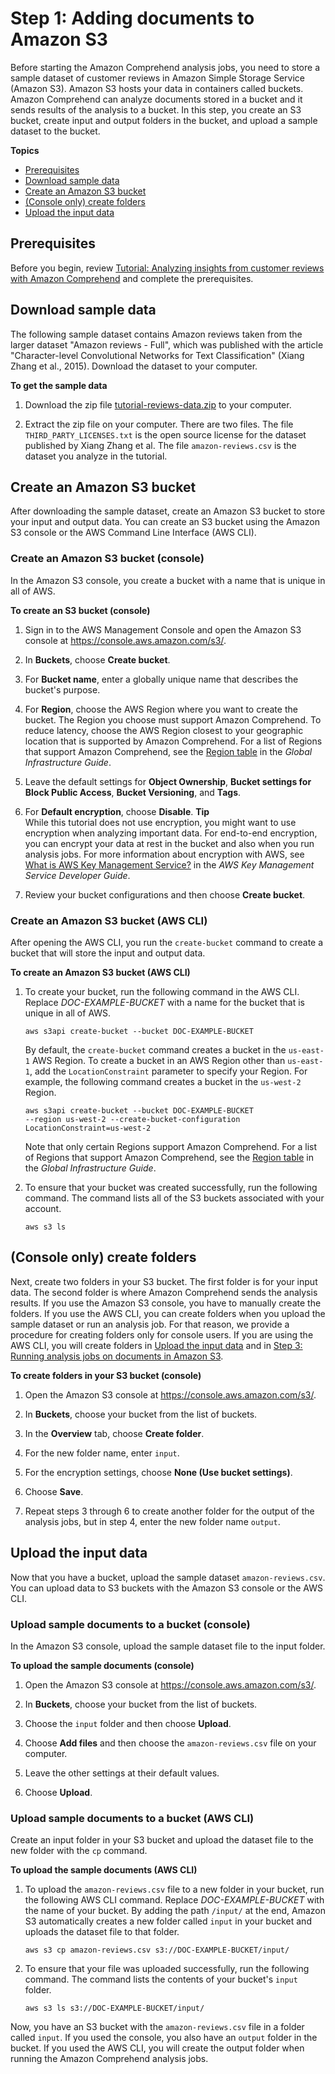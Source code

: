 # Step 1: Adding documents to Amazon S3<a name="tutorial-reviews-add-docs"></a>

Before starting the Amazon Comprehend analysis jobs, you need to store a sample dataset of customer reviews in Amazon Simple Storage Service \(Amazon S3\)\. Amazon S3 hosts your data in containers called buckets\. Amazon Comprehend can analyze documents stored in a bucket and it sends results of the analysis to a bucket\. In this step, you create an S3 bucket, create input and output folders in the bucket, and upload a sample dataset to the bucket\.

**Topics**
+ [Prerequisites](#tutorial-reviews-add-docs-prereqs)
+ [Download sample data](#tutorial-reviews-add-docs-download)
+ [Create an Amazon S3 bucket](#tutorial-reviews-add-docs-bucket)
+ [\(Console only\) create folders](#tutorial-reviews-add-docs-folders)
+ [Upload the input data](#tutorial-reviews-add-docs-upload)

## Prerequisites<a name="tutorial-reviews-add-docs-prereqs"></a>

Before you begin, review [Tutorial: Analyzing insights from customer reviews with Amazon Comprehend](tutorial-reviews.md) and complete the prerequisites\.

## Download sample data<a name="tutorial-reviews-add-docs-download"></a>

The following sample dataset contains Amazon reviews taken from the larger dataset "Amazon reviews \- Full", which was published with the article "Character\-level Convolutional Networks for Text Classification" \(Xiang Zhang et al\., 2015\)\. Download the dataset to your computer\.

**To get the sample data**

1. Download the zip file [tutorial\-reviews\-data\.zip](samples/tutorial-reviews-data.zip) to your computer\.

1. Extract the zip file on your computer\. There are two files\. The file `THIRD_PARTY_LICENSES.txt` is the open source license for the dataset published by Xiang Zhang et al\. The file `amazon-reviews.csv` is the dataset you analyze in the tutorial\.

## Create an Amazon S3 bucket<a name="tutorial-reviews-add-docs-bucket"></a>

After downloading the sample dataset, create an Amazon S3 bucket to store your input and output data\. You can create an S3 bucket using the Amazon S3 console or the AWS Command Line Interface \(AWS CLI\)\. 

### Create an Amazon S3 bucket \(console\)<a name="tutorial-reviews-add-docs-bucket-console"></a>

In the Amazon S3 console, you create a bucket with a name that is unique in all of AWS\.

**To create an S3 bucket \(console\)**

1. Sign in to the AWS Management Console and open the Amazon S3 console at [https://console\.aws\.amazon\.com/s3/](https://console.aws.amazon.com/s3/)\.

1. In **Buckets**, choose **Create bucket**\.

1. For **Bucket name**, enter a globally unique name that describes the bucket's purpose\.

1. For **Region**, choose the AWS Region where you want to create the bucket\. The Region you choose must support Amazon Comprehend\. To reduce latency, choose the AWS Region closest to your geographic location that is supported by Amazon Comprehend\. For a list of Regions that support Amazon Comprehend, see the [Region table](http://aws.amazon.com/about-aws/global-infrastructure/regional-product-services/) in the *Global Infrastructure Guide*\.

1. Leave the default settings for **Object Ownership**, **Bucket settings for Block Public Access**, **Bucket Versioning**, and **Tags**\.

1. For **Default encryption**, choose **Disable**\. 
**Tip**  
While this tutorial does not use encryption, you might want to use encryption when analyzing important data\. For end\-to\-end encryption, you can encrypt your data at rest in the bucket and also when you run analysis jobs\. For more information about encryption with AWS, see [What is AWS Key Management Service?](https://docs.aws.amazon.com/kms/latest/developerguide/overview.html) in the *AWS Key Management Service Developer Guide*\.

1. Review your bucket configurations and then choose **Create bucket**\.

### Create an Amazon S3 bucket \(AWS CLI\)<a name="tutorial-reviews-add-docs-bucket-cli"></a>

After opening the AWS CLI, you run the `create-bucket` command to create a bucket that will store the input and output data\.

**To create an Amazon S3 bucket \(AWS CLI\)**

1. To create your bucket, run the following command in the AWS CLI\. Replace *DOC\-EXAMPLE\-BUCKET* with a name for the bucket that is unique in all of AWS\.

   ```
   aws s3api create-bucket --bucket DOC-EXAMPLE-BUCKET
   ```

   By default, the `create-bucket` command creates a bucket in the `us-east-1` AWS Region\. To create a bucket in an AWS Region other than `us-east-1`, add the `LocationConstraint` parameter to specify your Region\. For example, the following command creates a bucket in the `us-west-2` Region\.

   ```
   aws s3api create-bucket --bucket DOC-EXAMPLE-BUCKET
   --region us-west-2 --create-bucket-configuration LocationConstraint=us-west-2
   ```

   Note that only certain Regions support Amazon Comprehend\. For a list of Regions that support Amazon Comprehend, see the [Region table](http://aws.amazon.com/about-aws/global-infrastructure/regional-product-services/) in the *Global Infrastructure Guide*\.

1. To ensure that your bucket was created successfully, run the following command\. The command lists all of the S3 buckets associated with your account\.

   ```
   aws s3 ls
   ```

## \(Console only\) create folders<a name="tutorial-reviews-add-docs-folders"></a>

Next, create two folders in your S3 bucket\. The first folder is for your input data\. The second folder is where Amazon Comprehend sends the analysis results\. If you use the Amazon S3 console, you have to manually create the folders\. If you use the AWS CLI, you can create folders when you upload the sample dataset or run an analysis job\. For that reason, we provide a procedure for creating folders only for console users\. If you are using the AWS CLI, you will create folders in [Upload the input data](#tutorial-reviews-add-docs-upload) and in [Step 3: Running analysis jobs on documents in Amazon S3](tutorial-reviews-analysis.md)\.

**To create folders in your S3 bucket \(console\)**

1. Open the Amazon S3 console at [https://console\.aws\.amazon\.com/s3/](https://console.aws.amazon.com/s3/)\.

1. In **Buckets**, choose your bucket from the list of buckets\.

1. In the **Overview** tab, choose **Create folder**\.

1. For the new folder name, enter `input`\.

1. For the encryption settings, choose **None \(Use bucket settings\)**\.

1. Choose **Save**\.

1. Repeat steps 3 through 6 to create another folder for the output of the analysis jobs, but in step 4, enter the new folder name `output`\.

## Upload the input data<a name="tutorial-reviews-add-docs-upload"></a>

Now that you have a bucket, upload the sample dataset `amazon-reviews.csv`\. You can upload data to S3 buckets with the Amazon S3 console or the AWS CLI\. 

### Upload sample documents to a bucket \(console\)<a name="tutorial-reviews-add-docs-upload-console"></a>

In the Amazon S3 console, upload the sample dataset file to the input folder\.

**To upload the sample documents \(console\)**

1. Open the Amazon S3 console at [https://console\.aws\.amazon\.com/s3/](https://console.aws.amazon.com/s3/)\.

1. In **Buckets**, choose your bucket from the list of buckets\.

1. Choose the `input` folder and then choose **Upload**\.

1. Choose **Add files** and then choose the `amazon-reviews.csv` file on your computer\.

1. Leave the other settings at their default values\.

1. Choose **Upload**\.

### Upload sample documents to a bucket \(AWS CLI\)<a name="tutorial-reviews-add-docs-upload-cli"></a>

Create an input folder in your S3 bucket and upload the dataset file to the new folder with the `cp` command\.

**To upload the sample documents \(AWS CLI\)**

1. To upload the `amazon-reviews.csv` file to a new folder in your bucket, run the following AWS CLI command\. Replace *DOC\-EXAMPLE\-BUCKET* with the name of your bucket\. By adding the path `/input/` at the end, Amazon S3 automatically creates a new folder called `input` in your bucket and uploads the dataset file to that folder\.

   ```
   aws s3 cp amazon-reviews.csv s3://DOC-EXAMPLE-BUCKET/input/
   ```

1. To ensure that your file was uploaded successfully, run the following command\. The command lists the contents of your bucket's `input` folder\.

   ```
   aws s3 ls s3://DOC-EXAMPLE-BUCKET/input/
   ```

Now, you have an S3 bucket with the `amazon-reviews.csv` file in a folder called `input`\. If you used the console, you also have an `output` folder in the bucket\. If you used the AWS CLI, you will create the output folder when running the Amazon Comprehend analysis jobs\.